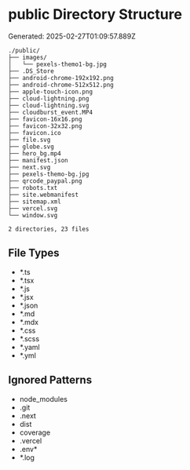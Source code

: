 # public Directory Structure
Generated: 2025-02-27T01:09:57.889Z

```
./public/
├── images/
│   └── pexels-themo1-bg.jpg
├── .DS_Store
├── android-chrome-192x192.png
├── android-chrome-512x512.png
├── apple-touch-icon.png
├── cloud-lightning.png
├── cloud-lightning.svg
├── cloudburst_event.MP4
├── favicon-16x16.png
├── favicon-32x32.png
├── favicon.ico
├── file.svg
├── globe.svg
├── hero_bg.mp4
├── manifest.json
├── next.svg
├── pexels-themo-bg.jpg
├── qrcode_paypal.png
├── robots.txt
├── site.webmanifest
├── sitemap.xml
├── vercel.svg
└── window.svg

2 directories, 23 files

```

## File Types
- *.ts
- *.tsx
- *.js
- *.jsx
- *.json
- *.md
- *.mdx
- *.css
- *.scss
- *.yaml
- *.yml

## Ignored Patterns
- node_modules
- .git
- .next
- dist
- coverage
- .vercel
- .env*
- *.log
